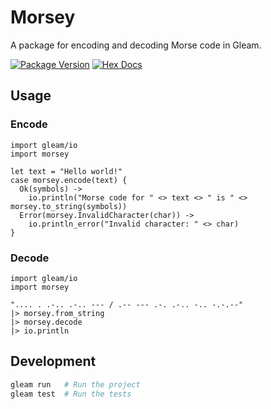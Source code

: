 # Morsey

A package for encoding and decoding Morse code in Gleam.

[![Package Version](https://img.shields.io/hexpm/v/morsey)](https://hex.pm/packages/morsey)
[![Hex Docs](https://img.shields.io/badge/hex-docs-ffaff3)](https://hexdocs.pm/morsey/)


## Usage

### Encode

```gleam
import gleam/io
import morsey

let text = "Hello world!"
case morsey.encode(text) {
  Ok(symbols) ->
    io.println("Morse code for " <> text <> " is " <> morsey.to_string(symbols))
  Error(morsey.InvalidCharacter(char)) ->
    io.println_error("Invalid character: " <> char)
}
```

### Decode

```gleam
import gleam/io
import morsey

".... . .-.. .-.. --- / .-- --- .-. .-.. -.. -.-.--"
|> morsey.from_string
|> morsey.decode
|> io.println
```

## Development

```sh
gleam run   # Run the project
gleam test  # Run the tests
```
